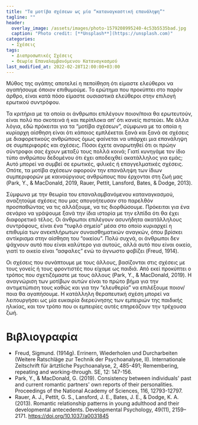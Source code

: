 ```yaml
---
title: "Τα μοτίβα σχέσεων ως μία “καταναγκαστική επανάληψη”"
tagline: ""
header:
  overlay_image: /assets/images/photo-1579208995240-4c53b5535bad.jpg
  caption: "Photo credit: [**Unsplash**](https://unsplash.com)"
categories:
  - Σχέσεις
tags:
  - Διαπροσωπικές Σχέσεις
  - Θεωρία Επαναλαμβανόμενου Καταναγκασμού
last_modified_at: 2022-02-28T12:00:00+03:00
---
```


Μύθος της αγάπης αποτελεί η πεποίθηση ότι είμαστε ελεύθεροι να αγαπήσουμε όποιον επιθυμούμε. Το ερώτημα που προκύπτει στο παρόν άρθρο, είναι κατά πόσο είμαστε ουσιαστικά ελεύθεροι στην επιλογή ερωτικού συντρόφου.

Τα κριτήρια με τα οποία οι άνθρωποι επιλέγουν ποιον/ποια θα ερωτευτούν, είναι πολύ πιο σκοτεινά ή και περίπλοκα απ’ ότι κανείς πιστεύει. Με άλλα λόγια, εδώ πρόκειται για τα “μοτίβα σχέσεων”, σύμφωνα με τα οποία η κυρίαρχη αίσθηση είναι ότι κάποιος εμπλέκεται ξανά και ξανά σε σχέσεις με διαφορετικούς ανθρώπους όμως φαίνεται να υπάρχει μια επανάληψη σε συμπεριφορές και σχέσεις. Πόσοι έχετε αναρωτηθεί ότι οι πρώην σύντροφοι σας έχουν μεταξύ τους πολλά κοινά; Γιατί κυνηγάμε τον ίδιο τύπο ανθρώπου δεδομένου ότι έχει αποδειχθεί ακατάλληλος για εμάς; Αυτό μπορεί να συμβεί σε ερωτικές, φιλικές ή επαγγελματικές σχέσεις. Οπότε, τα μοτίβα σχέσεων αφορούν την επανάληψη των ίδιων συμπεριφορών με καινούργιους ανθρώπους που έρχονται στη ζωή μας  (Park, Y., & MacDonald, 2019, Rauer, Pettit, Lansford, Bates, & Dodge, 2013).

Σύμφωνα με την θεωρία του επαναλαμβανόμενου καταναγκασμού, αναζητούμε σχέσεις που μας απογοήτευσαν στο παρελθόν προσπαθώντας να τις αλλάξουμε, να τις διορθώσουμε. Πρόκειται για ένα σενάριο να γράψουμε ξανά την ίδια ιστορία με την ελπίδα ότι θα έχει διαφορετικό τέλος. Οι άνθρωποι επιλέγουν ασυνήδητα ακατάλληλους συντρόφους, είναι ένα “τυφλό σημείο” μέσα στο οποίο κυριαρχεί η επιθυμία των ανεκπλήρωτων συναισθηματικών αναγκών, όπου βρίσκει αντίκρισμα στην αίσθηση του “οικείου”. Πολύ συχνά, οι άνθρωποι δεν ψάχνουν αυτό που είναι καλύτερο για αυτούς, αλλά αυτό που είναι οικείο, γιατί το οικείο είναι “ασφαλες” ενώ το άγνωστο φοβίζει (Freud, 1914).

Οι σχέσεις που συνάπτουμε με τους άλλους, βασίζονται στις σχέσεις με τους γονείς ή τους φροντιστές που είχαμε ως παιδιά. Από εκεί προκύπτει ο τρόπος που σχετιζόμαστε με τους άλλους (Park, Y., & MacDonald, 2019). Η αναγνώριση των μοτίβων αυτών είναι το πρώτο βήμα για την αντιμετώπιση τους καθώς και για την “ελευθερία” να επιλέξουμε ποιον/ποια θα αγαπήσουμε. Η κατάλληλη θεραπευτική σχέση μπορεί να λειτουργήσει ως μία ευκαιρία διερεύνησης των εμπειριών της παιδικής ηλικίας, και τον τρόπο που οι εμπειρίες αυτές επηρεάζουν την τρέχουσα ζωή.

Βιβλιογραφία
===
* Freud, Sigmund. (1914g). Errinern, Wiederholen und Durcharbeiten (Weitere Ratschläge zur Technik der Psychoanalyse, II). Internationale Zeitschrift für ärtztliche Psychoanalyse, 2, 485-491; Remembering, repeating and working-through. SE, 12: 147-156.
* Park, Y., & MacDonald, G. (2019). Consistency between individuals' past and current romantic partners' own reports of their personalities. Proceedings of the National Academy of Sciences, 116, 12793-12797.
* Rauer, A. J., Pettit, G. S., Lansford, J. E., Bates, J. E., & Dodge, K. A. (2013). Romantic relationship patterns in young adulthood and their developmental antecedents. Developmental Psychology, 49(11), 2159–2171. https://doi.org/10.1037/a0031845
